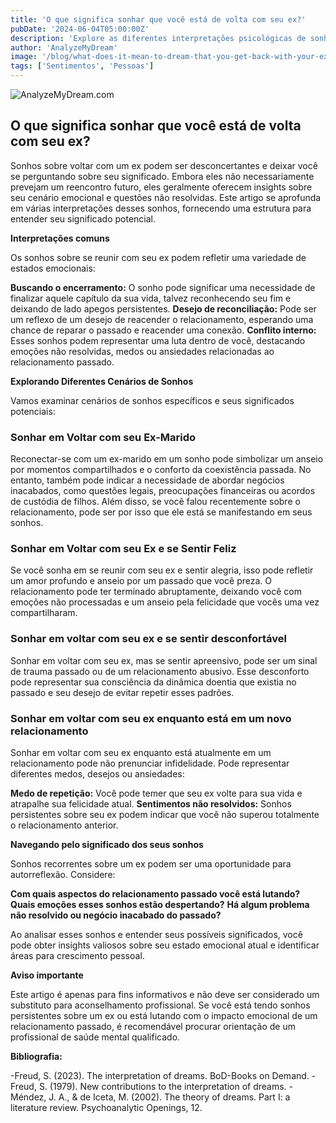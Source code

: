 ```yaml
---
title: 'O que significa sonhar que você está de volta com seu ex?'
pubDate: '2024-06-04T05:00:00Z'
description: 'Explore as diferentes interpretações psicológicas de sonhar com seu ex e o que isso pode significar para seu bem-estar emocional.'
author: 'AnalyzeMyDream'
image: '/blog/what-does-it-mean-to-dream-that-you-get-back-with-your-ex.jpeg'
tags: ['Sentimentos', 'Pessoas']
---
```


![AnalyzeMyDream.com](/blog/what-does-it-mean-to-dream-that-you-get-back-with-your-ex.jpeg)

## O que significa sonhar que você está de volta com seu ex?

Sonhos sobre voltar com um ex podem ser desconcertantes e deixar você se perguntando sobre seu significado. Embora eles não necessariamente prevejam um reencontro futuro, eles geralmente oferecem insights sobre seu cenário emocional e questões não resolvidas. Este artigo se aprofunda em várias interpretações desses sonhos, fornecendo uma estrutura para entender seu significado potencial.

**Interpretações comuns**

Os sonhos sobre se reunir com seu ex podem refletir uma variedade de estados emocionais:

**Buscando o encerramento:** O sonho pode significar uma necessidade de finalizar aquele capítulo da sua vida, talvez reconhecendo seu fim e deixando de lado apegos persistentes.
**Desejo de reconciliação:** Pode ser um reflexo de um desejo de reacender o relacionamento, esperando uma chance de reparar o passado e reacender uma conexão.
**Conflito interno:** Esses sonhos podem representar uma luta dentro de você, destacando emoções não resolvidas, medos ou ansiedades relacionadas ao relacionamento passado.

**Explorando Diferentes Cenários de Sonhos**

Vamos examinar cenários de sonhos específicos e seus significados potenciais:

### Sonhar em Voltar com seu Ex-Marido

Reconectar-se com um ex-marido em um sonho pode simbolizar um anseio por momentos compartilhados e o conforto da coexistência passada. No entanto, também pode indicar a necessidade de abordar negócios inacabados, como questões legais, preocupações financeiras ou acordos de custódia de filhos. Além disso, se você falou recentemente sobre o relacionamento, pode ser por isso que ele está se manifestando em seus sonhos. 

### Sonhar em Voltar com seu Ex e se Sentir Feliz

Se você sonha em se reunir com seu ex e sentir alegria, isso pode refletir um amor profundo e anseio por um passado que você preza. O relacionamento pode ter terminado abruptamente, deixando você com emoções não processadas e um anseio pela felicidade que vocês uma vez compartilharam. 

### Sonhar em voltar com seu ex e se sentir desconfortável

Sonhar em voltar com seu ex, mas se sentir apreensivo, pode ser um sinal de trauma passado ou de um relacionamento abusivo. Esse desconforto pode representar sua consciência da dinâmica doentia que existia no passado e seu desejo de evitar repetir esses padrões.

### Sonhar em voltar com seu ex enquanto está em um novo relacionamento

Sonhar em voltar com seu ex enquanto está atualmente em um relacionamento pode não prenunciar infidelidade. Pode representar diferentes medos, desejos ou ansiedades:

**Medo de repetição:** Você pode temer que seu ex volte para sua vida e atrapalhe sua felicidade atual.
**Sentimentos não resolvidos:** Sonhos persistentes sobre seu ex podem indicar que você não superou totalmente o relacionamento anterior.

**Navegando pelo significado dos seus sonhos**

Sonhos recorrentes sobre um ex podem ser uma oportunidade para autorreflexão. Considere:

**Com quais aspectos do relacionamento passado você está lutando?**
**Quais emoções esses sonhos estão despertando?**
**Há algum problema não resolvido ou negócio inacabado do passado?**

Ao analisar esses sonhos e entender seus possíveis significados, você pode obter insights valiosos sobre seu estado emocional atual e identificar áreas para crescimento pessoal.

**Aviso importante**

Este artigo é apenas para fins informativos e não deve ser considerado um substituto para aconselhamento profissional. Se você está tendo sonhos persistentes sobre um ex ou está lutando com o impacto emocional de um relacionamento passado, é recomendável procurar orientação de um profissional de saúde mental qualificado.

**Bibliografia:**

-Freud, S. (2023). The interpretation of dreams. BoD-Books on Demand.
-Freud, S. (1979). New contributions to the interpretation of dreams.
-Méndez, J. A., & de Iceta, M. (2002). The theory of dreams. Part I: a literature review. Psychoanalytic Openings, 12.
